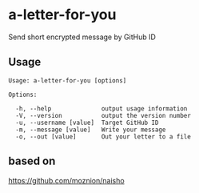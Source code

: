 # a-letter-for-you
Send short encrypted message by GitHub ID

## Usage
```
Usage: a-letter-for-you [options]

Options:

  -h, --help              output usage information
  -V, --version           output the version number
  -u, --username [value]  Target GitHub ID
  -m, --message [value]   Write your message
  -o, --out [value]       Out your letter to a file
```

## based on
https://github.com/moznion/naisho
